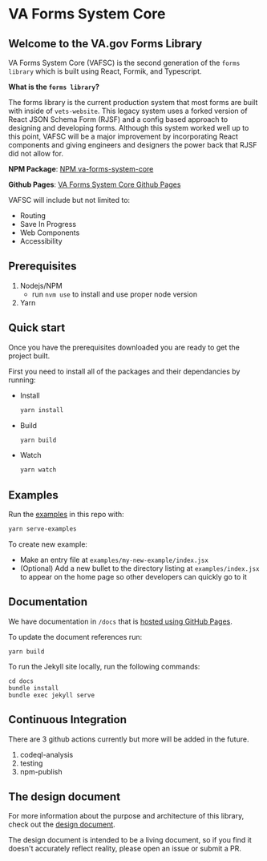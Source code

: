 # VA Forms System Core

## Welcome to the VA.gov Forms Library

VA Forms System Core (VAFSC) is the second generation of the `forms library` which is built using React, Formik, and Typescript.

**What is the `forms library`?**

The forms library is the current production system that most forms are built with inside of `vets-website`. This legacy system uses a forked version of React JSON Schema Form (RJSF) and a config based approach to designing and developing forms. Although this system worked well up to this point, VAFSC will be a major improvement by incorporating React components and giving engineers and designers the power back that RJSF did not allow for.

**NPM Package**: [NPM va-forms-system-core](https://www.npmjs.com/package/@department-of-veterans-affairs/va-forms-system-core)

**Github Pages**: [VA Forms System Core Github Pages](https://department-of-veterans-affairs.github.io/va-forms-system-core/)

VAFSC will include but not limited to:

- Routing
- Save In Progress
- Web Components
- Accessibility

## Prerequisites

1. Nodejs/NPM
   - run `nvm use` to install and use proper node version
2. Yarn

## Quick start

Once you have the prerequisites downloaded you are ready to get the project built.

First you need to install all of the packages and their dependancies by running:

- Install

  ```sh
  yarn install
  ```

- Build

  ```sh
  yarn build
  ```

- Watch

  ```sh
  yarn watch
  ```

## Examples

Run the [examples](examples) in this repo with:

```sh
yarn serve-examples
```

To create new example:

- Make an entry file at `examples/my-new-example/index.jsx`
- (Optional) Add a new bullet to the directory listing at `examples/index.jsx`
  to appear on the home page so other developers can quickly go to it

## Documentation

We have documentation in `/docs` that is [hosted using GitHub Pages](https://department-of-veterans-affairs.github.io/va-forms-system-core/).

To update the document references run:

```shell
yarn build
```

To run the Jekyll site locally, run the following commands:

```shell
cd docs
bundle install
bundle exec jekyll serve
```

## Continuous Integration

There are 3 github actions currently but more will be added in the future.

1. codeql-analysis
2. testing
3. npm-publish

## The design document

For more information about the purpose and architecture of this library, check
out the [design document](https://vfs.atlassian.net/wiki/spaces/FLT/pages/2025029667/Forms+System+Design+Document+WIP).

The design document is intended to be a living document, so if you find it
doesn't accurately reflect reality, please open an issue or submit a PR.
